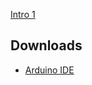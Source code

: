 [Intro 1](https://www.youtube.com/watch?v=d8_xXNcGYgo)


## Downloads

- [Arduino IDE](https://www.arduino.cc/en/main/software#download)
